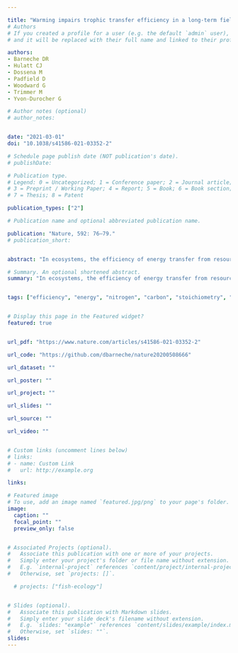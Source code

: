 ```yaml
---

title: "Warming impairs trophic transfer efficiency in a long-term field experiment"
# Authors
# If you created a profile for a user (e.g. the default `admin` user), write the username (folder name) here
# and it will be replaced with their full name and linked to their profile.

authors:
- Barneche DR
- Hulatt CJ
- Dossena M
- Padfield D
- Woodward G
- Trimmer M
- Yvon-Durocher G

# Author notes (optional)
# author_notes:


date: "2021-03-01"
doi: "10.1038/s41586-021-03352-2"

# Schedule page publish date (NOT publication's date).
# publishDate:

# Publication type.
# Legend: 0 = Uncategorized; 1 = Conference paper; 2 = Journal article;
# 3 = Preprint / Working Paper; 4 = Report; 5 = Book; 6 = Book section;
# 7 = Thesis; 8 = Patent

publication_types: ["2"]

# Publication name and optional abbreviated publication name.

publication: "Nature, 592: 76–79."
# publication_short:


abstract: "In ecosystems, the efficiency of energy transfer from resources to consumers determines the biomass structure of food webs. As a general rule, about 10% of the energy produced in one trophic level makes it up to the next. Recent theory suggests that this energy transfer could be further constrained if rising temperatures increase metabolic growth costs, although experimental confirmation in whole ecosystems is lacking. Here we quantify nitrogen transfer efficiency—a proxy for overall energy transfer—in freshwater plankton in artificial ponds that have been exposed to seven years of experimental warming. We provide direct experimental evidence that, relative to ambient conditions, 4°C of warming can decrease trophic transfer efficiency by up to 56%. In addition, the biomass of both phytoplankton and zooplankton was lower in the warmed ponds, which indicates major shifts in energy uptake, transformation and transfer. These findings reconcile observed warming-driven changes in individual-level growth costs and in carbon-use efficiency across diverse taxa with increases in the ratio of total respiration to gross primary production at the ecosystem level. Our results imply that an increasing proportion of the carbon fixed by photosynthesis will be lost to the atmosphere as the planet warms, impairing energy flux through food chains, which will have negative implications for larger consumers and for the functioning of entire ecosystems."

# Summary. An optional shortened abstract.
summary: "In ecosystems, the efficiency of energy transfer from resources to consumers determines the biomass structure of food webs. As a general rule, about 10% of the energy produced in one trophic level makes it up to the next. Recent theory suggests that this energy transfer could be further constrained if rising temperatures increase metabolic growth costs, although experimental confirmation in whole ecosystems is lacking. Here we quantify..."


tags: ["efficiency", "energy", "nitrogen", "carbon", "stoichiometry", "temperature", "climate change", "pulse chase", "Bayesian", "R"]


# Display this page in the Featured widget?
featured: true


url_pdf: "https://www.nature.com/articles/s41586-021-03352-2"

url_code: "https://github.com/dbarneche/nature20200508666"

url_dataset: ""

url_poster: ""

url_project: ""

url_slides: ""

url_source: ""

url_video: ""


# Custom links (uncomment lines below)
# links:
# - name: Custom Link
#   url: http://example.org

links:

# Featured image
# To use, add an image named `featured.jpg/png` to your page's folder.
image:
  caption: ""
  focal_point: ""
  preview_only: false


# Associated Projects (optional).
#   Associate this publication with one or more of your projects.
#   Simply enter your project's folder or file name without extension.
#   E.g. `internal-project` references `content/project/internal-project/index.md`.
#   Otherwise, set `projects: []`.

  # projects: ["fish-ecology"]


# Slides (optional).
#   Associate this publication with Markdown slides.
#   Simply enter your slide deck's filename without extension.
#   E.g. `slides: "example"` references `content/slides/example/index.md`.
#   Otherwise, set `slides: ""`.
slides:
---
```



